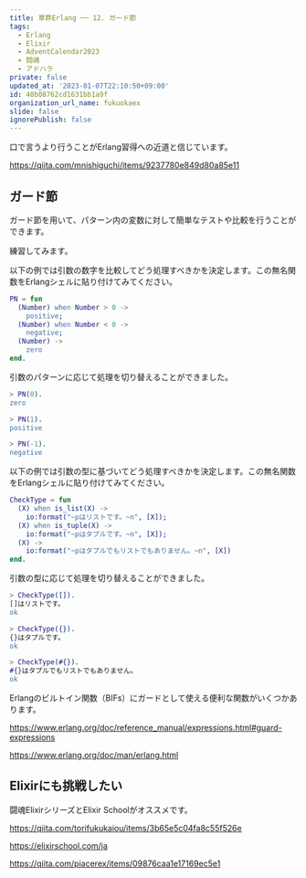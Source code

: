 ```yaml
---
title: 草莽Erlang ── 12. ガード節
tags:
  - Erlang
  - Elixir
  - AdventCalendar2023
  - 闘魂
  - アドハラ
private: false
updated_at: '2023-01-07T22:10:50+09:00'
id: 40b08762cd1631bb1a9f
organization_url_name: fukuokaex
slide: false
ignorePublish: false
---
```

口で言うより行うことがErlang習得への近道と信じています。

https://qiita.com/mnishiguchi/items/9237780e849d80a85e11

## ガード節

ガード節を用いて、パターン内の変数に対して簡単なテストや比較を行うことができます。

練習してみます。

以下の例では引数の数字を比較してどう処理すべきかを決定します。この無名関数をErlangシェルに貼り付けてみてください。

```erlang
PN = fun 
  (Number) when Number > 0 -> 
    positive; 
  (Number) when Number < 0 -> 
    negative;
  (Number) ->
    zero
end.
```

引数のパターンに応じて処理を切り替えることができました。

```erlang
> PN(0).
zero

> PN(1).
positive

> PN(-1).
negative
```

以下の例では引数の型に基づいてどう処理すべきかを決定します。この無名関数をErlangシェルに貼り付けてみてください。

```erlang
CheckType = fun 
  (X) when is_list(X) -> 
    io:format("~pはリストです。~n", [X]); 
  (X) when is_tuple(X) -> 
    io:format("~pはタプルです。~n", [X]); 
  (X) ->
    io:format("~pはタプルでもリストでもありません。~n", [X])
end.
```

引数の型に応じて処理を切り替えることができました。

```erlang
> CheckType([]).
[]はリストです。
ok

> CheckType({}).
{}はタプルです。
ok

> CheckType(#{}).
#{}はタプルでもリストでもありません。
ok
```

Erlangのビルトイン関数（BIFs）にガードとして使える便利な関数がいくつかあります。

https://www.erlang.org/doc/reference_manual/expressions.html#guard-expressions

https://www.erlang.org/doc/man/erlang.html

## Elixirにも挑戦したい

闘魂ElixirシリーズとElixir Schoolがオススメです。

https://qiita.com/torifukukaiou/items/3b65e5c04fa8c55f526e

https://elixirschool.com/ja

https://qiita.com/piacerex/items/09876caa1e17169ec5e1
